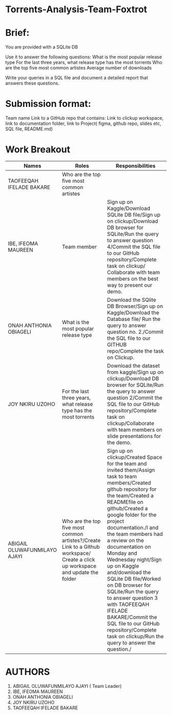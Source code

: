 # Torrents-Analysis-Team-Foxtrot

# Brief: 
You are provided with a SQLite DB 

Use it to answer the following questions:
What is the most popular release type
For the last three years, what release type has the most torrents
Who are the top five most common artistes
Average number of downloads

Write your queries in a SQL file and document a detailed report that answers these questions.

# Submission format:
Team name
Link to a GitHub repo that contains:
Link to clickup workspace, link to documentation folder, link to Project( figma, github repo, slides etc, SQL file, README.md)

# Work Breakout
Names| Roles | Responsibilities
-----|-------|-----------------
TAOFEEQAH  IFELADE BAKARE | Who are the top five most common artistes |
IBE, IFEOMA MAUREEN | Team member | Sign up on Kaggle/Download SQLite DB file/Sign up on clickup/Download DB browser for SQLite/Run the query to answer question 4/Commit the SQL file to our GitHub repository/Complete task on clickup/ Collaborate with team members on the best way to present our demo.
ONAH ANTHONIA OBIAGELI | What is the most popular release type| Download the SQlite DB Browser/Sign up on Kaggle/Download the Database file/ Run the query to answer question no. 2./Commit the SQL file to our GITHUB repo/Complete the task on Clickup.
JOY NKIRU UZOHO | For the last three years, what release type has the most torrents | Download the dataset from kaggle/Sign up on clickup/Download DB browser for SQLite/Run the query to answer question 2/Commit the SQL file to our GitHub repository/Complete task on clickup/Collaborate with team members on slide presentations for the demo.
ABIGAIL OLUWAFUNMILAYO AJAYI | Who are the top five most common artistes?/Create Link to a Github workspace/ Create a click up workspace and update the folder | Sign up on clickup/Created Space for the team and invited them/Assign task to team members/Created  github repository for the team/Created a READMEfile on github/Created a google folder for the project documentation./I and the team members had a review on the documentation on Monday and Wednesday night/Sign up on Kaggle and/download the SQLite DB file/Worked on DB browser for SQLite/Run the query to answer question 3 with TAOFEEQAH IFELADE BAKARE/Commit the SQL file to our GitHub repository/Complete task on clickup/Run the query to answer the question./

# AUTHORS
1. ABIGAIL OLUWAFUNMILAYO AJAYI ( Team Leader)
2. IBE, IFEOMA MAUREEN 
3. ONAH ANTHONIA OBIAGELI
4. JOY NKIRU UZOHO 
5. TAOFEEQAH IFELADE BAKARE